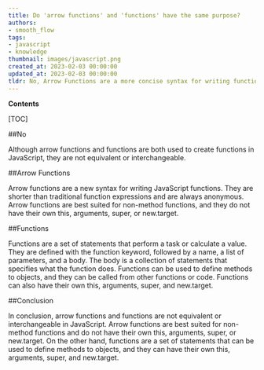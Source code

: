```yaml
---
title: Do 'arrow functions' and 'functions' have the same purpose?
authors:
- smooth_flow
tags:
- javascript
- knowledge
thumbnail: images/javascript.png
created_at: 2023-02-03 00:00:00
updated_at: 2023-02-03 00:00:00
tldr: No, Arrow Functions are a more concise syntax for writing functions in JavaScript, but are not interchangeable with traditional functions.
---
```


**Contents**

[TOC]

##No

Although arrow functions and functions are both used to create functions in JavaScript, they are not equivalent or interchangeable. 

##Arrow Functions

Arrow functions are a new syntax for writing JavaScript functions. They are shorter than traditional function expressions and are always anonymous. Arrow functions are best suited for non-method functions, and they do not have their own this, arguments, super, or new.target. 

##Functions

Functions are a set of statements that perform a task or calculate a value. They are defined with the function keyword, followed by a name, a list of parameters, and a body. The body is a collection of statements that specifies what the function does. Functions can be used to define methods to objects, and they can be called from other functions or code. Functions can also have their own this, arguments, super, and new.target. 

##Conclusion

In conclusion, arrow functions and functions are not equivalent or interchangeable in JavaScript. Arrow functions are best suited for non-method functions and do not have their own this, arguments, super, or new.target. On the other hand, functions are a set of statements that can be used to define methods to objects, and they can have their own this, arguments, super, and new.target.
